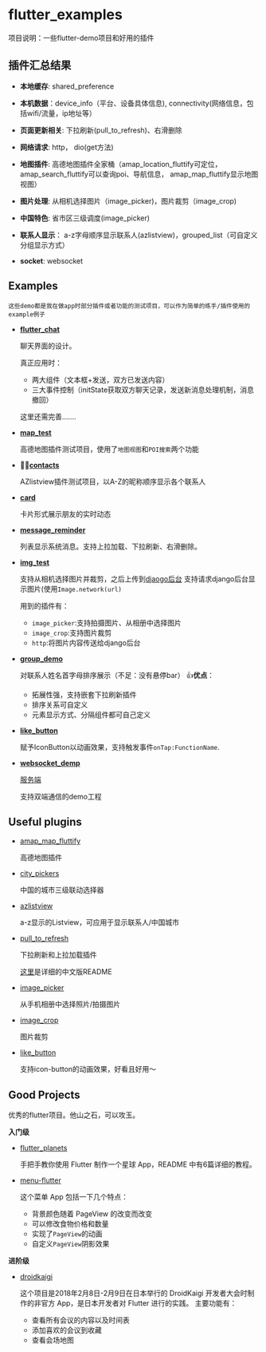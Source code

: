 # flutter_examples
项目说明：一些flutter-demo项目和好用的插件

## 插件汇总结果
* **本地缓存**: shared_preference

* **本机数据**：device_info（平台、设备具体信息), connectivity(网络信息，包括wifi/流量，ip地址等）

* **页面更新相关**: 下拉刷新(pull_to_refresh)、右滑删除

* **网络请求**:     http， dio(get方法)

* **地图插件**:     高德地图插件全家桶（amap_location_fluttify可定位， amap_search_fluttify可以查询poi、导航信息， amap_map_fluttify显示地图视图）

* **图片处理**:     从相机选择图片（image_picker)，图片裁剪（image_crop)

* **中国特色**:     省市区三级调度(image_picker)

* **联系人显示**：   a-z字母顺序显示联系人(azlistview)，grouped_list（可自定义分组显示方式）

* **socket**:      websocket


## Examples

```
这些demo都是我在做app时部分插件或者功能的测试项目，可以作为简单的练手/插件使用的example例子
```
* [**flutter_chat**](https://github.com/WxxShirley/flutter_plugins_all/tree/master/flutter_chat)

   聊天界面的设计。
   
   真正应用时：
   
    *   两大组件（文本框+发送，双方已发送内容）
    *   三大事件控制（initState获取双方聊天记录，发送新消息处理机制，消息撤回）
    
    这里还需完善.......
  

* [**map_test**](https://github.com/WxxShirley/flutter_examples/tree/master/map_test)
   
   高德地图插件测试项目，使用了`地图视图`和`POI搜索`两个功能
   
   

* 🌟🌟[**contacts**](https://github.com/WxxShirley/flutter_examples/tree/master/contacts)

   AZlistview插件测试项目，以A-Z的昵称顺序显示各个联系人
   
   
* [**card**](https://github.com/WxxShirley/flutter_examples/tree/master/card)
   
   卡片形式展示朋友的实时动态


* [**message_reminder**](https://github.com/WxxShirley/flutter_examples/tree/master/message_reminder)

   列表显示系统消息。支持上拉加载、下拉刷新、右滑删除。
   
       
* [**img_test**](https://github.com/WxxShirley/flutter_examples/tree/master/image_test)

  支持从相机选择图片并裁剪，之后上传到[djaogo后台](https://github.com/WxxShirley/flutter_examples/tree/master/image_backend)
  支持请求django后台显示图片(使用`Image.network(url)`
  
  用到的插件有：
  * `image_picker`:支持拍摄图片、从相册中选择图片
  * `image_crop`:支持图片裁剪
  * `http`:将图片内容传送给django后台

* [**group_demo**](https://github.com/WxxShirley/flutter_plugins_all/tree/master/group_demo)
    
   对联系人姓名首字母排序展示（不足：没有悬停bar）
   👍**优点**：
     * 拓展性强，支持嵌套下拉刷新插件
     * 排序关系可自定义
     * 元素显示方式、分隔组件都可自己定义

* [**like_button**](https://github.com/WxxShirley/flutter_examples/tree/master/like_button_example)
   
   赋予IconButton以动画效果，支持触发事件`onTap:FunctionName`.


* [**websocket_demp**](https://github.com/WxxShirley/flutter_plugins_all/tree/master/websocket_demo)
   
   [服务端](https://github.com/WxxShirley/flutter_plugins_all/tree/master/websocket_test)
   
   支持双端通信的demo工程


   
## Useful plugins

* [amap_map_fluttify](https://pub.dev/packages/amap_map_fluttify)

   高德地图插件

* [city_pickers](https://pub.dev/packages/city_pickers)

   中国的城市三级联动选择器

* [azlistview](https://pub.dev/packages/azlistview)

   a-z显示的Listview，可应用于显示联系人/中国城市

* [pull_to_refresh](https://pub.dev/packages/pull_to_refresh)

   下拉刷新和上拉加载插件
   
   [这里](https://github.com/peng8350/flutter_pulltorefresh/blob/master/README_CN.md)是详细的中文版README
   
   
* [image_picker](https://pub.dev/packages/image_picker)

  从手机相册中选择照片/拍摄图片


* [image_crop](https://pub.dev/packages/image_crop)
  
  图片裁剪

* [like_button](https://github.com/fluttercandies/like_button/blob/master/README-ZH.md)
   
   支持icon-button的动画效果，好看且好用～

## Good Projects
优秀的flutter项目。他山之石，可以攻玉。

**入门级**
 * [flutter_planets](https://github.com/sergiandreplace/flutter_planets_tutorial)
    
   手把手教你使用 Flutter 制作一个星球 App，README 中有6篇详细的教程。
  
 * [menu-flutter](https://github.com/braulio94/menu_flutter)
   
   这个菜单 App 包括一下几个特点：
   * 背景颜色随着 PageView 的改变而改变
   * 可以修改食物价格和数量
   * 实现了`PageView`的动画
   * 自定义`PageView`阴影效果
  

**进阶级**
 * [droidkaigi](https://github.com/konifar/droidkaigi2018-flutter)
   
   这个项目是2018年2月8日-2月9日在日本举行的 DroidKaigi 开发者大会时制作的非官方 App，是日本开发者对 Flutter 进行的实践。
   主要功能有：
   * 查看所有会议的内容以及时间表
   * 添加喜欢的会议到收藏
   * 查看会场地图
   
